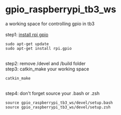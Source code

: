 # gpio_raspberrypi_tb3_ws
a working space for controlling gpio in tb3
<br>
<br>
step1: [install rpi gpio](https://www.raspberrypi-spy.co.uk/2012/05/install-rpi-gpio-python-library/)

    sudo apt-get update
    sudo apt-get install rpi.gpio
<br>
step2: remove /devel and /build folder
<br>
step3: catkin_make your working space

    catkin_make
<br>
step4: don't forget source your .bash or .zsh

    source gpio_raspberrypi_tb3_ws/devel/setup.bash
    source gpio_raspberrypi_tb3_ws/devel/setup.zsh
<br>
